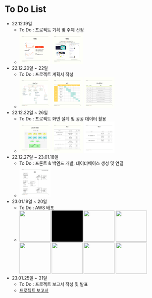# To Do List
+ 22.12.19일
    + To Do : 프로젝트 기획 및 주제 선정
    + <img src="data/서울공공자전거%20따릉이%20여행일정%20프로젝트-005.jpg" width="100" height="100"> <img src="data/서울공공자전거%20따릉이%20여행일정%20프로젝트-006.jpg" width="100" height="100"> 
+ 22.12.20일 ~ 22일
    + To Do : 프로젝트 계획서 작성
    + <img src="data/서울공공자전거%20따릉이%20여행일정%20프로젝트-009.jpg" width="100" height="100"> <img src="data/서울공공자전거%20따릉이%20여행일정%20프로젝트-010.jpg" width="100" height="100"> <img src="data/서울공공자전거%20따릉이%20여행일정%20프로젝트-011.jpg" width="100" height="100"> 
+ 22.12.22일 ~ 26일
    + To Do : 프로젝트 화면 설계 및 공공 데이터 활용
    + <img src="data/서울공공자전거%20따릉이%20여행일정%20프로젝트-020.jpg" width="100" height="100"> <img src="data/서울공공자전거%20따릉이%20여행일정%20프로젝트-021.jpg" width="100" height="100"> <img src="data/서울공공자전거%20따릉이%20여행일정%20프로젝트-022.jpg" width="100" height="100">
+ 22.12.27일 ~ 23.01.18일
    + To Do : 프론트 & 백엔드 개발, 데이터베이스 생성 및 연결
    + <img src="data/서울공공자전거%20따릉이%20여행일정%20프로젝트-012.jpg" width="100" height="100"> 
+ 23.01.19일 ~ 20일
    + To Do : AWS 배포
    + <img src="data/메인화면.gif" width="100" height="100"> <img src="data/회원가입.gif" width="100" height="100"> <img src="data/로그인.gif" width="100" height="100"> <img src="data/대여소.gif" width="100" height="100"> <img src="data/코스-확인.gif" width="100" height="100"> <img src="data/코스-만들기.gif" width="100" height="100"> <img src="data/포럼.gif" width="100" height="100"> <img src="data/sns로그인.gif" width="100" height="100"> 
+ 23.01.25일 ~ 31일
    + To Do : 프로젝트 보고서 작성 및 발표
    + [프로젝트 보고서](data/서울공공자전거%20따릉이%20여행일정%20프로젝트.pdf)